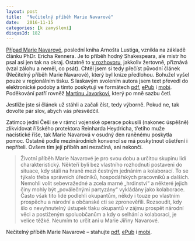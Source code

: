 ```yaml
---
layout: post
title:  "Nečitelný příběh Marie Navarové"
date:   2016-11-15
categories: [k zamyšlení]
disqusId: 182
---
```

<a href="https://www.goodreads.com/book/show/12136005-p-pad-marie-navarov?ac=1&amp;from_search=true">Případ Marie Navarové</a>, poslední kniha Arnošta Lustiga, vznikla na základě článku PhDr. Ericha Rennera. Je to příběh hodný Shakespeara, ale mistr ho psal asi jen tak na okraj. Ostatně to <a href="http://art.ihned.cz/knihy/c1-50743250-je-nutne-popsat-obeti-i-vrahy-ctete-posledni-rozhovor-s-lustigem-pro-hn">v rozhovoru</a>, jakkoliv žertovně, přiznává (vzal zálohu a neměl, co psát). Chtěl jsem si tedy přečíst původní článek (Nečitelný příběh Marie Navarové), který byl knize předlohou. Bohužel vyšel pouze v regionálním tisku. S laskavým svolením autora jsem text převedl do elektronické podoby a tímto poskytuji ve formátech <a href="https://www.dropbox.com/s/yt1ilae2z3li75g/Nečitelný%20příběh%20Marie%20Navarové%20z%20Benešova%20-%20vydání%201.pdf?dl=1">pdf</a>, <a href="https://www.dropbox.com/s/sp2rwtqy4ll5v16/Nečitelný%20příběh%20Marie%20Navarové%20z%20Benešova%20-%20vydání%201.epub?dl=1">ePub</a> i <a href="https://www.dropbox.com/s/zm5qfgcb0ndj25n/Nečitelný%20příběh%20Marie%20Navarové%20z%20Benešova%20-%20vydání%201.mobi?dl=1">mobi</a>. Poděkování patří rovněž <a href="https://twitter.com/mjavorek">Martinu Javorkovi</a>, který po mně sazbu četl.
<!--more-->

Jestliže jste si článek už stáhli a začali číst, tedy výborně. Pokud ne, tak dovolte pár slov, abych vás přesvědčil.

Zatímco jedni Češi se v rámci vojenské operace pokusili (nakonec úspěšně) zlikvidovat říšského protektora Reinharda Heydricha, třetího muže nacistické říše, tak Marie Navarová v osudný den raněnému poskytla pomoc. Ostatně podle mezinárodních konvencí se má poskytnout ošetření i nepříteli. Ovšem tím její příběh ani nezačíná, ani nekončí.

> Životní příběh Marie Navarové je pro svou dobu a určitou skupinu lidí charakteristický. Někteří byli bez vlastního rozhodnutí postaveni do 
situace, kdy stáli na hraně mezi čestným jednáním a kolaborací. To se týkalo třeba správních úředníků, hospodářských pracovníků a dalších. Nemohli volit sebevražedné a zcela marné „hrdinství“ a některé jejich činy mohly být „poválečnými partyzány“ vykládány jako kolaborace. Často však tito lidé podlehli okupantům, někdy i touze po vlastním prospěchu a národní a občanské cti se zpronevěřili. Rozsoudit, kdy šlo o nevyhnutelný ústupek tlaku okupantů v zájmu prospět národní věci a postiženým spoluobčanům a kdy o selhání a kolaboraci, je velice těžké. Neumím to určit ani u Marie Jiřiny Navarové.

Nečitelný příběh Marie Navarové – stahujte <a href="https://www.dropbox.com/s/yt1ilae2z3li75g/Nečitelný%20příběh%20Marie%20Navarové%20z%20Benešova%20-%20vydání%201.pdf?dl=1">pdf</a>, <a href="https://www.dropbox.com/s/sp2rwtqy4ll5v16/Nečitelný%20příběh%20Marie%20Navarové%20z%20Benešova%20-%20vydání%201.epub?dl=1">ePub</a> i <a href="https://www.dropbox.com/s/zm5qfgcb0ndj25n/Nečitelný%20příběh%20Marie%20Navarové%20z%20Benešova%20-%20vydání%201.mobi?dl=1">mobi</a>.